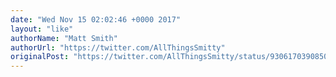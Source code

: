 ```yaml
---
date: "Wed Nov 15 02:02:46 +0000 2017"
layout: "like"
authorName: "Matt Smith"
authorUrl: "https://twitter.com/AllThingsSmitty"
originalPost: "https://twitter.com/AllThingsSmitty/status/930617039085035520"
---
```

